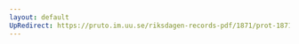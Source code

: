 ```yaml
---
layout: default
UpRedirect: https://pruto.im.uu.se/riksdagen-records-pdf/1871/prot-1871--ak--127/prot-1871--ak--127_005.pdf
---
```

